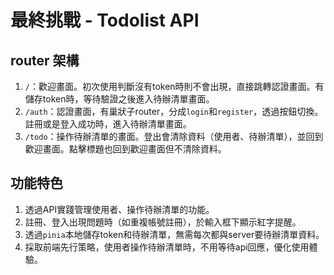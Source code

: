 # 最終挑戰 - Todolist API

## router 架構

1. `/`：歡迎畫面。初次使用判斷沒有token時則不會出現，直接跳轉認證畫面。有儲存token時，等待驗證之後進入待辦清單畫面。
1. `/auth`：認證畫面，有巢狀子router，分成`login`和`register`，透過按鈕切換。註冊或是登入成功時，進入待辦清單畫面。
1. `/todo`：操作待辦清單的畫面。登出會清除資料（使用者、待辦清單），並回到歡迎畫面。點擊標題也回到歡迎畫面但不清除資料。

## 功能特色

1. 透過API實踐管理使用者、操作待辦清單的功能。
1. 註冊、登入出現問題時（如重複帳號註冊），於輸入框下顯示紅字提醒。
1. 透過`pinia`本地儲存token和待辦清單，無需每次都與server要待辦清單資料。
1. 採取前端先行策略，使用者操作待辦清單時，不用等待api回應，優化使用體驗。
